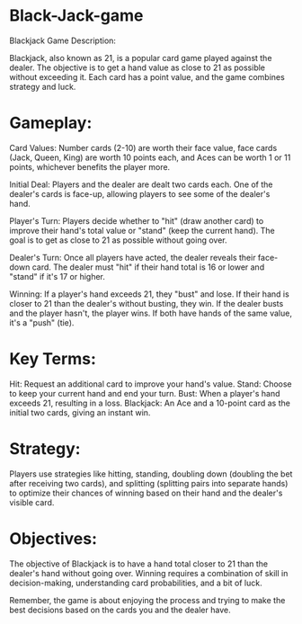 # Black-Jack-game
Blackjack Game Description:

Blackjack, also known as 21, is a popular card game played against the dealer. The objective is to get a hand value as close to 21 as possible without exceeding it. Each card has a point value, and the game combines strategy and luck.

# Gameplay:

Card Values: Number cards (2-10) are worth their face value, face cards (Jack, Queen, King) are worth 10 points each, and Aces can be worth 1 or 11 points, whichever benefits the player more.

Initial Deal: Players and the dealer are dealt two cards each. One of the dealer's cards is face-up, allowing players to see some of the dealer's hand.

Player's Turn: Players decide whether to "hit" (draw another card) to improve their hand's total value or "stand" (keep the current hand). The goal is to get as close to 21 as possible without going over.

Dealer's Turn: Once all players have acted, the dealer reveals their face-down card. The dealer must "hit" if their hand total is 16 or lower and "stand" if it's 17 or higher.

Winning: If a player's hand exceeds 21, they "bust" and lose. If their hand is closer to 21 than the dealer's without busting, they win. If the dealer busts and the player hasn't, the player wins. If both have hands of the same value, it's a "push" (tie).

# Key Terms:

Hit: Request an additional card to improve your hand's value.
Stand: Choose to keep your current hand and end your turn.
Bust: When a player's hand exceeds 21, resulting in a loss.
Blackjack: An Ace and a 10-point card as the initial two cards, giving an instant win.
# Strategy:

Players use strategies like hitting, standing, doubling down (doubling the bet after receiving two cards), and splitting (splitting pairs into separate hands) to optimize their chances of winning based on their hand and the dealer's visible card.

# Objectives:

The objective of Blackjack is to have a hand total closer to 21 than the dealer's hand without going over. Winning requires a combination of skill in decision-making, understanding card probabilities, and a bit of luck.

Remember, the game is about enjoying the process and trying to make the best decisions based on the cards you and the dealer have.
